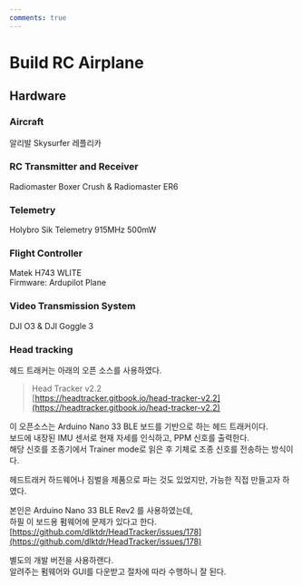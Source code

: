 ```yaml
---
comments: true
---
```



# Build RC Airplane

## Hardware
### Aircraft
알리발 Skysurfer 레플리카

### RC Transmitter and Receiver
Radiomaster Boxer Crush & Radiomaster ER6

### Telemetry
Holybro Sik Telemetry 915MHz 500mW

### Flight Controller
Matek H743 WLITE  
Firmware: Ardupilot Plane


### Video Transmission System
DJI O3 & DJI Goggle 3

### Head tracking

헤드 트래커는 아래의 오픈 소스를 사용하였다.

> Head Tracker v2.2  
> [https://headtracker.gitbook.io/head-tracker-v2.2](https://headtracker.gitbook.io/head-tracker-v2.2)


이 오픈소스는 Arduino Nano 33 BLE 보드를 기반으로 하는 헤드 트래커이다.  
보드에 내장된 IMU 센서로 현재 자세를 인식하고, PPM 신호를 출력한다.  
해당 신호를 조종기에서 Trainer mode로 읽은 후 기체로 조종 신호를 전송하는 방식이다.  

헤드트래커 하드웨어나 짐벌을 제품으로 파는 것도 있었지만, 가능한 직접 만들고자 하였다.

본인은 Arduino Nano 33 BLE Rev2 를 사용하였는데,  
하필 이 보드용 펌웨어에 문제가 있다고 한다.  
[https://github.com/dlktdr/HeadTracker/issues/178](https://github.com/dlktdr/HeadTracker/issues/178)

별도의 개발 버전을 사용하랜다.  
알려주는 펌웨어와 GUI를 다운받고 절차에 따라 수행하니 잘 된다.

